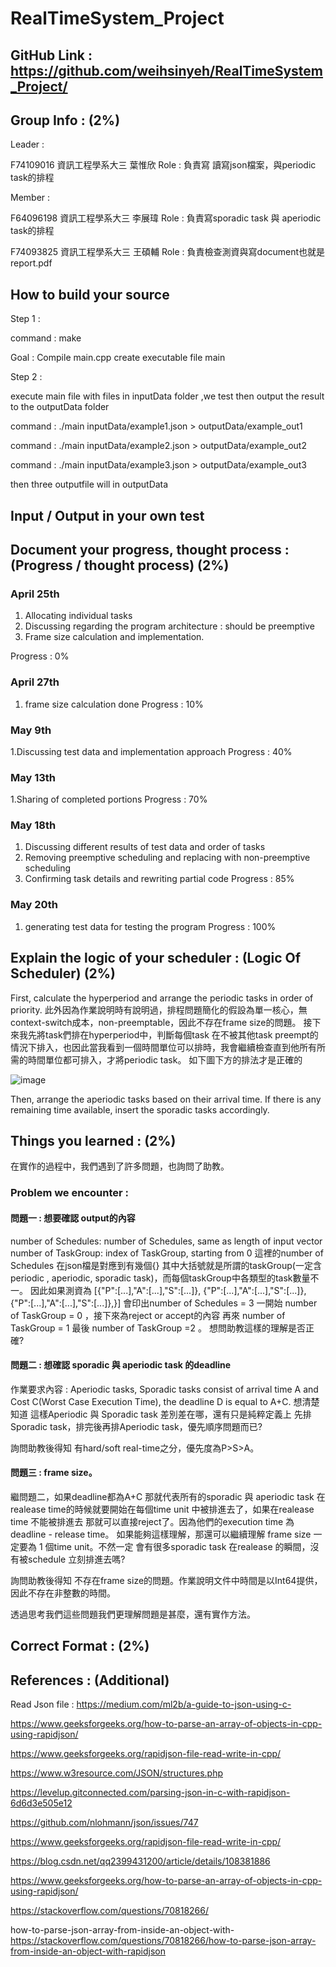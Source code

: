 # RealTimeSystem_Project

## GitHub Link : https://github.com/weihsinyeh/RealTimeSystem_Project/

## Group Info : (2%)

Leader : 

F74109016 資訊工程學系大三 葉惟欣     Role : 負責寫 讀寫json檔案，與periodic task的排程 

Member : 

F64096198 資訊工程學系大三 李展瑋     Role : 負責寫sporadic task 與 aperiodic task的排程

F74093825 資訊工程學系大三 王碩輔     Role : 負責檢查測資與寫document也就是report.pdf 


## How to build your source 

Step 1 :

command : make

Goal : Compile main.cpp create executable file main

Step 2 :

execute main file with files in inputData folder ,we test then output the result to the outputData folder

command : ./main inputData/example1.json > outputData/example_out1

command : ./main inputData/example2.json > outputData/example_out2

command : ./main inputData/example3.json > outputData/example_out3

then three outputfile will in outputData 

## Input / Output in your own test


## Document your progress, thought process : (Progress / thought process) (2%)
### April 25th
1. Allocating individual tasks 
2. Discussing regarding the program architecture : should be preemptive
3. Frame size calculation and implementation.

Progress : 0%

### April 27th
1. frame size calculation done 
Progress : 10%

### May 9th
1.Discussing test data and implementation approach
Progress : 40%

### May 13th
1.Sharing of completed portions
Progress : 70%

### May 18th
1. Discussing different results of test data and order of tasks
2. Removing preemptive scheduling and replacing with non-preemptive scheduling
3. Confirming task details and rewriting partial code
Progress : 85%

### May 20th
1. generating test data for testing the program
Progress : 100%
## Explain the logic of your scheduler : (Logic Of Scheduler) (2%)
First, calculate the hyperperiod and arrange the periodic tasks in order of priority. 
此外因為作業說明時有說明過，排程問題簡化的假設為單一核心，無context-switch成本，non-preemptable，因此不存在frame size的問題。
接下來我先將task們排在hyperperiod中，判斷每個task 在不被其他task preempt的情況下排入，也因此當我看到一個時間單位可以排時，我會繼續檢查直到他所有所需的時間單位都可排入，才將periodic task。
如下圖下方的排法才是正確的

![image](https://github.com/weihsinyeh/RealTimeSystem_Project/assets/90430653/124a2397-f3fa-4dd3-b7a9-367150f77631)

Then, arrange the aperiodic tasks based on their arrival time. If there is any remaining time available, insert the sporadic tasks accordingly.
## Things you learned : (2%)
在實作的過程中，我們遇到了許多問題，也詢問了助教。
### Problem we encounter :
#### **問題一 : 想要確認 output的內容**
number of Schedules: number of Schedules, same as length of input vector
number of TaskGroup: index of TaskGroup, starting from 0
這裡的number of Schedules 在json檔是對應到有幾個{} 其中大括號就是所謂的taskGroup(一定含periodic , aperiodic, sporadic task)，而每個taskGroup中各類型的task數量不一。
因此如果測資為 [{"P":[...],"A":[...],"S":[...]},
               {"P":[...],"A":[...],"S":[...]},
               {"P":[...],"A":[...],"S":[...]},}]
會印出number of Schedules = 3
一開始 number of TaskGroup = 0 ，接下來為reject or accept的內容
再來 number of TaskGroup = 1 最後 number of TaskGroup =2 。
想問助教這樣的理解是否正確?

#### **問題二 : 想確認 sporadic 與 aperiodic task 的deadline**
作業要求內容 : 
Aperiodic tasks, Sporadic tasks consist of arrival time A and Cost 
C(Worst Case Execution Time), the deadline D is equal to A+C. 
想清楚知道 這樣Aperiodic 與 Sporadic task 差別差在哪，還有只是純粹定義上
先排Sporadic task，排完後再排Aperiodic task，優先順序問題而已?

詢問助教後得知 有hard/soft real-time之分，優先度為P>S>A。
#### **問題三 : frame size。**
繼問題二，如果deadline都為A+C 那就代表所有的sporadic 與 aperiodic task 在
realease time的時候就要開始在每個time unit 中被排進去了，如果在realease 
time 不能被排進去 那就可以直接reject了。因為他們的execution time 為
deadline - release time。 
如果能夠這樣理解，那還可以繼續理解 frame size 一定要為 1 個time unit。不然一定
會有很多sporadic task 在realease 的瞬間，沒有被schedule 立刻排進去嗎?


詢問助教後得知 不存在frame size的問題。作業說明文件中時間是以Int64提供，因此不存在非整數的時間。


透過思考我們這些問題我們更理解問題是甚麼，還有實作方法。

## Correct Format : (2%)

## References : (Additional)
Read Json file : https://medium.com/ml2b/a-guide-to-json-using-c-

https://www.geeksforgeeks.org/how-to-parse-an-array-of-objects-in-cpp-using-rapidjson/

https://www.geeksforgeeks.org/rapidjson-file-read-write-in-cpp/

https://www.w3resource.com/JSON/structures.php

https://levelup.gitconnected.com/parsing-json-in-c-with-rapidjson-6d6d3e505e12

https://github.com/nlohmann/json/issues/747

https://www.geeksforgeeks.org/rapidjson-file-read-write-in-cpp/

https://blog.csdn.net/qq2399431200/article/details/108381886

https://www.geeksforgeeks.org/how-to-parse-an-array-of-objects-in-cpp-using-rapidjson/

https://stackoverflow.com/questions/70818266/

how-to-parse-json-array-from-inside-an-object-with-
https://stackoverflow.com/questions/70818266/how-to-parse-json-array-from-inside-an-object-with-rapidjson
